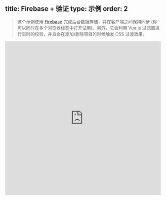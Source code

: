 title: Firebase + 验证
type: 示例
order: 2
---

> 这个示例使用 [Firebase](https://www.firebase.com/) 完成后台数据存储，并在客户端之间保持同步 (你可以同时在多个浏览器标签中打开试用)。另外，它会利用 Vue.js 过滤器进行实时的校验，并且会在添加/删除项目的时候触发 CSS 过渡效果。

<iframe width="100%" height="500" src="http://jsfiddle.net/yyx990803/2ok0hp6c/embedded/result,html,js,css" allowfullscreen="allowfullscreen" frameborder="0"></iframe>
